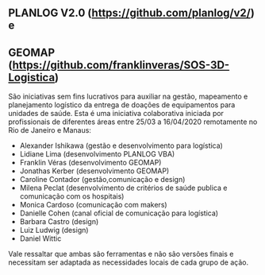 ## PLANLOG V2.0 (https://github.com/planlog/v2/) e
## GEOMAP (https://github.com/franklinveras/SOS-3D-Logistica)

São iniciativas sem fins lucrativos para auxiliar na gestão, mapeamento e planejamento logístico da entrega de doações de equipamentos para unidades de saúde.
Esta é uma iniciativa colaborativa iniciada por profissionais de diferentes áreas entre 25/03 a 16/04/2020 remotamente no Rio de Janeiro
e Manaus:

* Alexander Ishikawa (gestão e desenvolvimento para logística)
* Lidiane Lima (desenvolvimento PLANLOG VBA)
* Franklin Véras (desenvolvimento GEOMAP)
* Jonathas Kerber (desenvolvimento GEOMAP)
* Caroline Contador (gestão,comunicação e design)
* Milena Peclat (desenvolvimento de critérios de saúde publica e comunicação com os hospitais)
* Monica Cardoso (comunicação com makers)
* Danielle Cohen (canal oficial de comunicação para logística)
* Barbara Castro (design)
* Luiz Ludwig (design)
* Daniel Wittic

Vale ressaltar que ambas são ferramentas e não são versões finais e necessitam ser adaptada as necessidades locais de cada grupo de ação.
